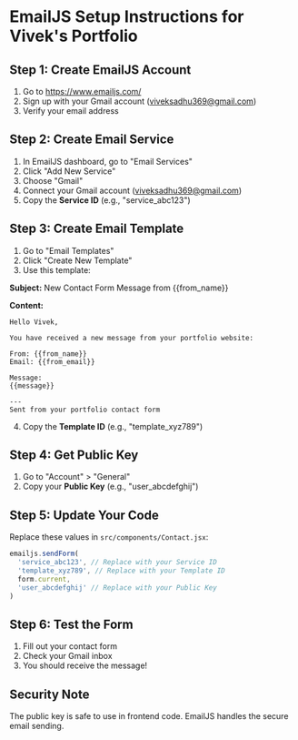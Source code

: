 # EmailJS Setup Instructions for Vivek's Portfolio

## Step 1: Create EmailJS Account
1. Go to https://www.emailjs.com/
2. Sign up with your Gmail account (viveksadhu369@gmail.com)
3. Verify your email address

## Step 2: Create Email Service
1. In EmailJS dashboard, go to "Email Services"
2. Click "Add New Service"
3. Choose "Gmail" 
4. Connect your Gmail account (viveksadhu369@gmail.com)
5. Copy the **Service ID** (e.g., "service_abc123")

## Step 3: Create Email Template
1. Go to "Email Templates"
2. Click "Create New Template"
3. Use this template:

**Subject:** New Contact Form Message from {{from_name}}

**Content:**
```
Hello Vivek,

You have received a new message from your portfolio website:

From: {{from_name}}
Email: {{from_email}}

Message:
{{message}}

---
Sent from your portfolio contact form
```

4. Copy the **Template ID** (e.g., "template_xyz789")

## Step 4: Get Public Key
1. Go to "Account" > "General"
2. Copy your **Public Key** (e.g., "user_abcdefghij")

## Step 5: Update Your Code
Replace these values in `src/components/Contact.jsx`:

```javascript
emailjs.sendForm(
  'service_abc123', // Replace with your Service ID
  'template_xyz789', // Replace with your Template ID
  form.current,
  'user_abcdefghij' // Replace with your Public Key
)
```

## Step 6: Test the Form
1. Fill out your contact form
2. Check your Gmail inbox
3. You should receive the message!

## Security Note
The public key is safe to use in frontend code. EmailJS handles the secure email sending.